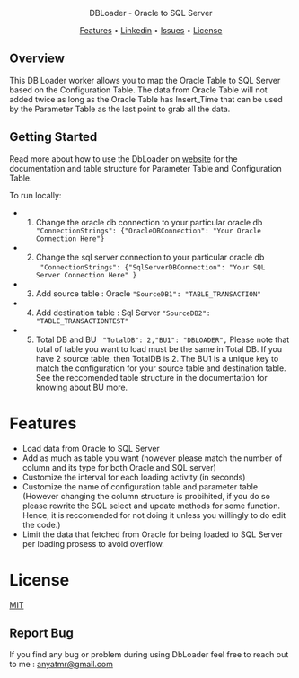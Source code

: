 <p align="center">DBLoader - Oracle to SQL Server</p>


<p align="center">
  <a href="#features">Features</a> •
  <a href="https://www.linkedin.com/in/anya-tamara-akbar-74555514a/">Linkedin</a> •
  <a href="https://github.com/anyataa/AnyaTamara-Apptest/issues">Issues</a> •
  <a href="#license">License</a>
</p>

## Overview

This DB Loader worker allows you to map the Oracle Table to SQL Server based on the Configuration Table. The data from Oracle Table will not added twice as long as the Oracle Table has Insert_Time that can be used by the Parameter Table as the last point to grab all the data. 

## Getting Started

Read more about how to use the DbLoader on  [website](https://solar-taxi-ef2.notion.site/DBLOADER-a7c5cfd9f4c14a0b9e0d144345d372a6) for the documentation and table structure for Parameter Table and Configuration Table.  

To run locally:  
* 1. Change the oracle db connection to your particular oracle db 
` "ConnectionStrings": {"OracleDBConnection": "Your Oracle Connection Here"}`  
* 2.  Change the sql server connection to your particular oracle db  
` "ConnectionStrings": {"SqlServerDBConnection": "Your SQL Server Connection Here" }`
* 3. Add source table : Oracle
`"SourceDB1": "TABLE_TRANSACTION"`
* 4. Add destination table : Sql Server
`"SourceDB2": "TABLE_TRANSACTIONTEST"`
* 5. Total DB and BU
` "TotalDB": 2,"BU1": "DBLOADER",` Please note that total of table you want to load must be the same in Total DB. If you have 2 source table, then TotalDB is 2. The BU1 is a unique key to match the configuration for your source table and destination table. See the reccomended table structure in the documentation for knowing about BU more.

# Features
* Load data from Oracle to SQL Server
* Add as much as table you want (however please match the number of column and its type for both Oracle and SQL server)
* Customize the interval for each loading activity (in seconds)
* Customize the name of configuration table and parameter table (However changing the column structure is probihited, if you do so please rewrite the SQL select and update methods for some function. Hence, it is reccomended for not doing it unless you willingly to do edit the code.)
* Limit the data that fetched from Oracle for being loaded to SQL Server per loading prosess to avoid overflow.

# License
[MIT](https://tldrlegal.com/license/mit-license)

## Report Bug
If you find any bug or problem during using DbLoader feel free to reach out to me : anyatmr@gmail.com
